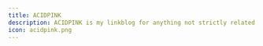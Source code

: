 ```yaml
---
title: ACIDPINK
description: ACIDPINK is my linkblog for anything not strictly related to software development. You can find it at <a href="http://acid.pink">acid.pink</a>.
icon: acidpink.png
---
```

